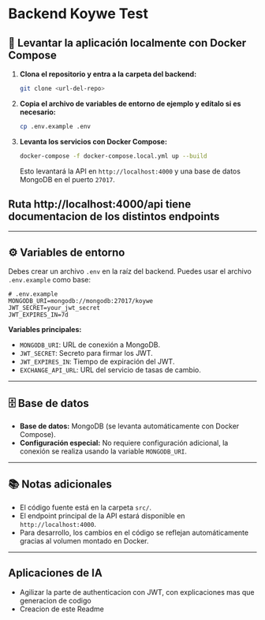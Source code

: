 # Backend Koywe Test

## 🚀 Levantar la aplicación localmente con Docker Compose

1. **Clona el repositorio y entra a la carpeta del backend:**
   ```bash
   git clone <url-del-repo>
   ```

2. **Copia el archivo de variables de entorno de ejemplo y edítalo si es necesario:**
   ```bash
   cp .env.example .env
   ```

3. **Levanta los servicios con Docker Compose:**
   ```bash
   docker-compose -f docker-compose.local.yml up --build
   ```
   Esto levantará la API en `http://localhost:4000` y una base de datos MongoDB en el puerto `27017`.

## Ruta http://localhost:4000/api tiene documentacion de los distintos endpoints

---

## ⚙️ Variables de entorno

Debes crear un archivo `.env` en la raíz del backend. Puedes usar el archivo `.env.example` como base:

```env
# .env.example
MONGODB_URI=mongodb://mongodb:27017/koywe
JWT_SECRET=your_jwt_secret
JWT_EXPIRES_IN=7d
```

**Variables principales:**
- `MONGODB_URI`: URL de conexión a MongoDB.
- `JWT_SECRET`: Secreto para firmar los JWT.
- `JWT_EXPIRES_IN`: Tiempo de expiración del JWT.
- `EXCHANGE_API_URL`: URL del servicio de tasas de cambio.

---

## 🗄️ Base de datos

- **Base de datos:** MongoDB (se levanta automáticamente con Docker Compose).
- **Configuración especial:** No requiere configuración adicional, la conexión se realiza usando la variable `MONGODB_URI`.

---

## 📚 Notas adicionales

- El código fuente está en la carpeta `src/`.
- El endpoint principal de la API estará disponible en `http://localhost:4000`.
- Para desarrollo, los cambios en el código se reflejan automáticamente gracias al volumen montado en Docker.

---

## Aplicaciones de IA

- Agilizar la parte de authenticacion con JWT, con explicaciones mas que generacion de codigo
- Creacion de este Readme